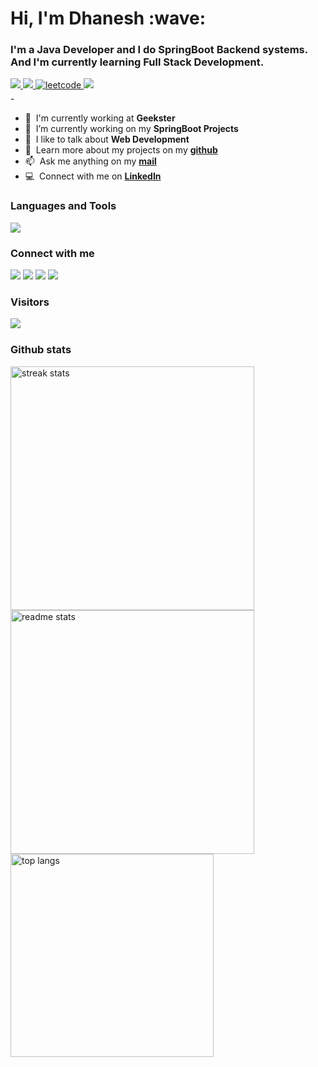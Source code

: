 
<h1 align="left" id="macropower-title">Hi, I'm Dhanesh :wave: </h1>
<h3 align="left">I'm a Java Developer and I do SpringBoot Backend systems.
  <br>
And I'm currently learning Full Stack Development.</h3>

<div align="left"> 
  <a href="mailto:dhanesharulbasker@gmail.com">
    <img src="https://img.shields.io/badge/Gmail-333333?style=for-the-badge&logo=gmail&logoColor=red" />
  </a>
  <a href="https://www.linkedin.com/in/dhanexh/" target="_blank">
    <img src="https://img.shields.io/badge/LinkedIn-0077B5?style=for-the-badge&logo=linkedin&logoColor=white" target="_blank" />
  </a>
  <a href="https://leetcode.com/dhanesh06/" target="_blank">
    <img src=https://img.shields.io/badge/leetcode-%2324292e.svg?&style=for-the-badge&logo=leetcode&logoColor=orange alt=leetcode style="margin-bottom: 5px;" />
  </a>
  <a href="https://dhanexh.github.io" target="_blank">
     <img src="https://img.shields.io/badge/Portfolio-FF5722?style=for-the-badge&logo=todoist&logoColor=white" target="_blank" /> <!-- sqlite, safari, google-chrome are other good icon options -->
  </a>
</div>
-

- :office: &nbsp;I'm currently working at **Geekster**
- :seedling: &nbsp;I’m currently working on my **SpringBoot Projects**
- :speech_balloon: &nbsp;I like to talk about **Web Development**
- :book: &nbsp;Learn more about my projects on my **[github](https://github.com/Dhanexh/)**
- :mailbox: &nbsp;Ask me anything on my **[mail](dhanesharulbasker@gmail.com)**
- :computer: &nbsp;Connect with me on **[LinkedIn](https://www.linkedin.com/in/dhanexh/)**

<h3 align="left">Languages and Tools</h3>
<div align="left">
    <img src="https://skillicons.dev/icons?i=java,spring,maven,mysql,github,git,html,css,bootstrap,javascript,typescript,angular,react,hibernate,aws," /><br>
</div>

<h3 align="left">Connect with me</h3>
<p align="left">  
  <a href="mailto:dhanesharulbasker@gmail.com" target="blank"><img src="https://img.icons8.com/color/35/000000/gmail.png"/></a>
  <a href="https://www.linkedin.com/in/dhanexh/" target="blank"><img src="https://img.icons8.com/color/35/000000/linkedin.png"/></a>
  <a href="https://www.instagram.com/dhanesh.offl/" target="blank"><img src="https://img.icons8.com/fluency/35/000000/instagram-new.png"/></a>
  <a href="" target="blank"><img src="https://img.icons8.com/color/35/000000/twitter--v2.png"/></a>
</p>


<h3 align="left">Visitors</h3>
<div>
  <img align="left" src="https://komarev.com/ghpvc/?username=Dhanexh&&style=flat-square" />
</div>
<br>


<h3 align="left">Github stats</h3>
<div align=left>
  <img width=390 src="https://github-readme-streak-stats-salesp07.vercel.app/?user=Dhanexh&count_private=true&theme=react&border_radius=10" alt="streak stats"/>
  <img width=390 src="https://github-readme-stats-salesp07.vercel.app/api?username=Dhanexh&count_private=true&show_icons=true&theme=react&rank_icon=github&border_radius=10" alt="readme stats" />
  <br/>
  <img width=325 align="center" src="https://github-readme-stats-salesp07.vercel.app/api/top-langs/?username=Dhanexh&hide=HTML&langs_count=8&layout=compact&theme=react&border_radius=10&size_weight=0.5&count_weight=0.5&exclude_repo=github-readme-stats" alt="top langs" />
</div>

<br/><br/>
